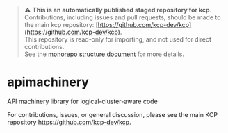 > ⚠️ **This is an automatically published staged repository for kcp**.   
> Contributions, including issues and pull requests, should be made to the main kcp repository: [https://github.com/kcp-dev/kcp](https://github.com/kcp-dev/kcp).  
> This repository is read-only for importing, and not used for direct contributions.  
> See the [monorepo structure document](https://docs.kcp.io/kcp/main/contributing/monorepo/) for more details.

# apimachinery

API machinery library for logical-cluster-aware code

For contributions, issues, or general discussion, please see the main KCP repository https://github.com/kcp-dev/kcp.
